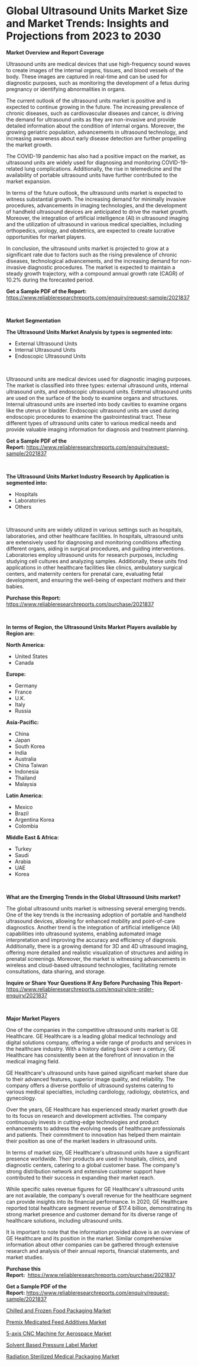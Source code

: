 <p><h1>Global Ultrasound Units Market Size and Market Trends: Insights and Projections from 2023 to 2030</h1></p><p><strong>Market Overview and Report Coverage</strong></p>
<p><p>Ultrasound units are medical devices that use high-frequency sound waves to create images of the internal organs, tissues, and blood vessels of the body. These images are captured in real-time and can be used for diagnostic purposes, such as monitoring the development of a fetus during pregnancy or identifying abnormalities in organs.</p><p>The current outlook of the ultrasound units market is positive and is expected to continue growing in the future. The increasing prevalence of chronic diseases, such as cardiovascular diseases and cancer, is driving the demand for ultrasound units as they are non-invasive and provide detailed information about the condition of internal organs. Moreover, the growing geriatric population, advancements in ultrasound technology, and increasing awareness about early disease detection are further propelling the market growth.</p><p>The COVID-19 pandemic has also had a positive impact on the market, as ultrasound units are widely used for diagnosing and monitoring COVID-19-related lung complications. Additionally, the rise in telemedicine and the availability of portable ultrasound units have further contributed to the market expansion.</p><p>In terms of the future outlook, the ultrasound units market is expected to witness substantial growth. The increasing demand for minimally invasive procedures, advancements in imaging technologies, and the development of handheld ultrasound devices are anticipated to drive the market growth. Moreover, the integration of artificial intelligence (AI) in ultrasound imaging and the utilization of ultrasound in various medical specialties, including orthopedics, urology, and obstetrics, are expected to create lucrative opportunities for market players.</p><p>In conclusion, the ultrasound units market is projected to grow at a significant rate due to factors such as the rising prevalence of chronic diseases, technological advancements, and the increasing demand for non-invasive diagnostic procedures. The market is expected to maintain a steady growth trajectory, with a compound annual growth rate (CAGR) of 10.2% during the forecasted period.</p></p>
<p><strong>Get a Sample PDF of the Report:</strong> <a href="https://www.reliableresearchreports.com/enquiry/request-sample/2021837">https://www.reliableresearchreports.com/enquiry/request-sample/2021837</a></p>
<p>&nbsp;</p>
<p><strong>Market Segmentation</strong></p>
<p><strong>The Ultrasound Units Market Analysis by types is segmented into:</strong></p>
<p><ul><li>External Ultrasound Units</li><li>Internal Ultrasound Units</li><li>Endoscopic Ultrasound Units</li></ul></p>
<p>&nbsp;</p>
<p><p>Ultrasound units are medical devices used for diagnostic imaging purposes. The market is classified into three types: external ultrasound units, internal ultrasound units, and endoscopic ultrasound units. External ultrasound units are used on the surface of the body to examine organs and structures. Internal ultrasound units are inserted into body cavities to examine organs like the uterus or bladder. Endoscopic ultrasound units are used during endoscopic procedures to examine the gastrointestinal tract. These different types of ultrasound units cater to various medical needs and provide valuable imaging information for diagnosis and treatment planning.</p></p>
<p><strong>Get a Sample PDF of the Report:</strong>&nbsp;<a href="https://www.reliableresearchreports.com/enquiry/request-sample/2021837">https://www.reliableresearchreports.com/enquiry/request-sample/2021837</a></p>
<p>&nbsp;</p>
<p><strong>The Ultrasound Units Market Industry Research by Application is segmented into:</strong></p>
<p><ul><li>Hospitals</li><li>Laboratories</li><li>Others</li></ul></p>
<p>&nbsp;</p>
<p><p>Ultrasound units are widely utilized in various settings such as hospitals, laboratories, and other healthcare facilities. In hospitals, ultrasound units are extensively used for diagnosing and monitoring conditions affecting different organs, aiding in surgical procedures, and guiding interventions. Laboratories employ ultrasound units for research purposes, including studying cell cultures and analyzing samples. Additionally, these units find applications in other healthcare facilities like clinics, ambulatory surgical centers, and maternity centers for prenatal care, evaluating fetal development, and ensuring the well-being of expectant mothers and their babies.</p></p>
<p><strong>Purchase this Report:</strong>&nbsp; <a href="https://www.reliableresearchreports.com/purchase/2021837">https://www.reliableresearchreports.com/purchase/2021837</a></p>
<p>&nbsp;</p>
<p><strong>In terms of Region, the Ultrasound Units Market Players available by Region are:</strong></p>
<p>
    <p> <strong> North America: </strong>
        <ul>
            <li>United States</li>
            <li>Canada</li>
        </ul>
        </p> 
    <p> <strong> Europe: </strong>
        <ul>
            <li>Germany</li>
            <li>France</li>
            <li>U.K.</li>
            <li>Italy</li>
            <li>Russia</li>
        </ul>
        </p> 
    <p> <strong> Asia-Pacific: </strong>
        <ul>
            <li>China</li>
            <li>Japan</li>
            <li>South Korea</li>
            <li>India</li>
            <li>Australia</li>
            <li>China Taiwan</li>
            <li>Indonesia</li>
            <li>Thailand</li>
            <li>Malaysia</li>
        </ul>
        </p> 
    <p> <strong> Latin America: </strong>
        <ul>
            <li>Mexico</li>
            <li>Brazil</li>
            <li>Argentina Korea</li>
            <li>Colombia</li>
        </ul>
        </p> 
    <p> <strong> Middle East & Africa: </strong>
        <ul>
            <li>Turkey</li>
            <li>Saudi</li>
            <li>Arabia</li>
            <li>UAE</li>
            <li>Korea</li>
        </ul>
    </p>
    </p>
<p>&nbsp;</p>
<p><strong>What are the Emerging Trends in the Global Ultrasound Units market?</strong></p>
<p><p>The global ultrasound units market is witnessing several emerging trends. One of the key trends is the increasing adoption of portable and handheld ultrasound devices, allowing for enhanced mobility and point-of-care diagnostics. Another trend is the integration of artificial intelligence (AI) capabilities into ultrasound systems, enabling automated image interpretation and improving the accuracy and efficiency of diagnosis. Additionally, there is a growing demand for 3D and 4D ultrasound imaging, offering more detailed and realistic visualization of structures and aiding in prenatal screenings. Moreover, the market is witnessing advancements in wireless and cloud-based ultrasound technologies, facilitating remote consultations, data sharing, and storage.</p></p>
<p><strong>Inquire or Share Your Questions If Any Before Purchasing This Report</strong>- <a href="https://www.reliableresearchreports.com/enquiry/pre-order-enquiry/2021837">https://www.reliableresearchreports.com/enquiry/pre-order-enquiry/2021837</a></p>
<p>&nbsp;</p>
<p><strong>Major Market Players</strong></p>
<p><p>One of the companies in the competitive ultrasound units market is GE Healthcare. GE Healthcare is a leading global medical technology and digital solutions company, offering a wide range of products and services in the healthcare industry. With a history dating back over a century, GE Healthcare has consistently been at the forefront of innovation in the medical imaging field.</p><p>GE Healthcare's ultrasound units have gained significant market share due to their advanced features, superior image quality, and reliability. The company offers a diverse portfolio of ultrasound systems catering to various medical specialties, including cardiology, radiology, obstetrics, and gynecology.</p><p>Over the years, GE Healthcare has experienced steady market growth due to its focus on research and development activities. The company continuously invests in cutting-edge technologies and product enhancements to address the evolving needs of healthcare professionals and patients. Their commitment to innovation has helped them maintain their position as one of the market leaders in ultrasound units.</p><p>In terms of market size, GE Healthcare's ultrasound units have a significant presence worldwide. Their products are used in hospitals, clinics, and diagnostic centers, catering to a global customer base. The company's strong distribution network and extensive customer support have contributed to their success in expanding their market reach.</p><p>While specific sales revenue figures for GE Healthcare's ultrasound units are not available, the company's overall revenue for the healthcare segment can provide insights into its financial performance. In 2020, GE Healthcare reported total healthcare segment revenue of $17.4 billion, demonstrating its strong market presence and customer demand for its diverse range of healthcare solutions, including ultrasound units.</p><p>It is important to note that the information provided above is an overview of GE Healthcare and its position in the market. Similar comprehensive information about other companies can be gathered through extensive research and analysis of their annual reports, financial statements, and market studies.</p></p>
<p><strong>Purchase this Report:</strong>&nbsp;&nbsp;<a href="https://www.reliableresearchreports.com/purchase/2021837">https://www.reliableresearchreports.com/purchase/2021837</a></p>
<p></p>
<p><strong>Get a Sample PDF of the Report:</strong>&nbsp;<a href="https://www.reliableresearchreports.com/enquiry/request-sample/2021837">https://www.reliableresearchreports.com/enquiry/request-sample/2021837</a></p>
<p><p><a href="https://github.com/deliacustodio40/Market-Research-Report-List-1/blob/main/chilled-and-frozen-food-packaging-market.md">Chilled and Frozen Food Packaging Market</a></p><p><a href="https://medium.com/@jamesromero59/premix-medicated-feed-additives-market-analysis-its-cagr-market-segmentation-and-global-industry-4be24038cea0">Premix Medicated Feed Additives Market</a></p><p><a href="https://github.com/maliyahmorrow6654/Market-Research-Report-List-1/blob/main/5-axis-cnc-machine-for-aerospace-market.md">5-axis CNC Machine for Aerospace Market</a></p><p><a href="https://medium.com/@christopherbennett19/solvent-based-pressure-label-market-insights-into-market-cagr-market-trends-and-growth-b612f1f955ea">Solvent Based Pressure Label Market</a></p><p><a href="https://medium.com/@scottford2001/radiation-sterilized-medical-packaging-market-size-reveals-the-best-marketing-channels-in-global-239732b3f1a0">Radiation Sterilized Medical Packaging Market</a></p></p>